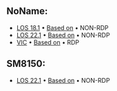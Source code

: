 
## NoName:
 - [LOS 18.1](https://github.com/TheSillyOk/kernel_laurel_sprout/commits/lineage-18.1) • [Based on](https://github.com/Mi-A3-laurel-sprout/kernel_xiaomi_XD/tree/lineage-18.1) • NON-RDP
 - [LOS 22.1](https://github.com/TheSillyOk/kernel_xiaomi_laurel_sprout-noname/commits/heresy) • [Based on](https://github.com/aleeeee1/kernel_xiaomi_laurel_sprout-noname/tree/heresy) • NON-RDP
 - [VIC](https://github.com/TheSillyOk/kernel_laurel_sprout/commits/vic) • [Based on](https://github.com/Mi-A3-laurel-sprout/kernel_xiaomi_XD/tree/vic) • RDP

## SM8150:
 - [LOS 22.1](https://github.com/TheSillyOk/android_kernel_qcom_sm8150/tree/lineage-22.1) • [Based on](https://github.com/Skyblueborb/android_kernel_qcom_sm8150/tree/lineage-22.1) • NON-RDP
